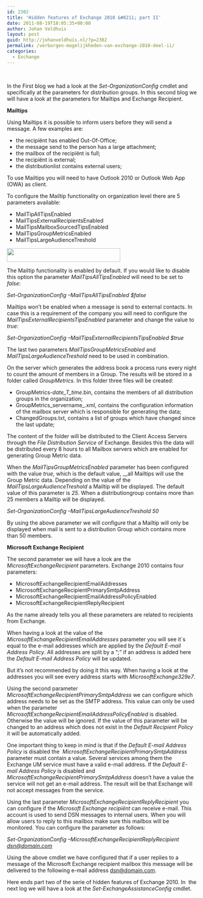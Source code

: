```yaml
---
id: 2302
title: 'Hidden features of Exchange 2010 &#8211; part II'
date: 2011-08-19T18:05:35+00:00
author: Johan Veldhuis
layout: post
guid: http://johanveldhuis.nl/?p=2302
permalink: /verborgen-mogelijkheden-van-exchange-2010-deel-ii/
categories:
  - Exchange
---
```

&nbsp;

In the First blog we had a look at the _Set-OrganizationConfig_ cmdlet and specifically at the parameters for distribution groups. In this second blog we will have a look at the parameters for Mailtips and Exchange Recipient.

**Mailtips**

Using Mailtips it is possible to inform users before they will send a message. A few examples are:

  * the recipiënt has enabled Out-Of-Office;
  * the message send to the person has a large attachment;
  * the mailbox of the recipiënt is full;
  * the recipiënt is external;
  * the distributionlist contains external users;

To use Mailtips you will need to have Outlook 2010 or Outlook Web App (OWA) as client.

To configure the Mailtip functionality on organization level there are 5 parameters available:

  * MailTipAllTipsEnabled
  * MailTipsExternalRecipientsEnabled
  * MailTipsMailboxSourcedTipsEnabled
  * MailTipsGroupMetricsEnabled
  * MailTipsLargeAudienceTreshold

[<img class="alignnone size-medium wp-image-2303" title="Mailtips parameters" src="https://i0.wp.com/johanveldhuis.nl/wp-content/uploads/2011/08/mailtips-300x36.jpg?resize=300%2C36" alt="" width="300" height="36" srcset="https://i1.wp.com/johanveldhuis.nl/wp-content/uploads/2011/08/mailtips.jpg?resize=300%2C36&ssl=1 300w, https://i1.wp.com/johanveldhuis.nl/wp-content/uploads/2011/08/mailtips.jpg?w=527&ssl=1 527w" sizes="(max-width: 300px) 100vw, 300px" data-recalc-dims="1" />](https://i1.wp.com/johanveldhuis.nl/wp-content/uploads/2011/08/mailtips.jpg)

The Mailtip functionality is enabled by default. If you would like to disable this option the parameter _MailTipsAllTipsEnabled_ will need to be set to _false_:

_Set-OrganizationConfig –MailTipsAllTipsEnabled $false_

Mailtips won’t be enabled when a message is send to external contacts. In case this is a requirement of the company you will need to configure the _MailTipsExternalRecipientsTipsEnabled_ parameter and change the value to _true_:

_Set-OrganizationConfig –MailTipsExternalRecipientsTipsEnabled $true_

The last two parameters _MailTipsGroupMetricsEnabled_ and _MailTipsLargeAudienceTreshold_ need to be used in combination.

On the server which generates the address book a process runs every night to count the amount of members in a Group. The results will be stored in a folder called _GroupMetrics._ In this folder three files will be created:

  * GroupMetrics-_date_T_time_.bin, contains the members of all distribution groups in the organization;
  * GroupMetrics_servername_.xml, contains the configuration information of the mailbox server which is responsible for generating the data;
  * ChangedGroups.txt, contains a list of groups which have changed since the last update;

The content of the folder will be distributed to the Client Access Servers through the _File Distribution Service_ of Exchange. Besides this the data will be distributed every 8 hours to all Mailbox servers which are enabled for generating Group Metric data.

When the _MailTipsGroupMetricsEnabled_ parameter has been configured with the value _true,_ which is the default value, __all Mailtips will use the Group Metric data. Depending on the value of the _MailTipsLargeAudienceTreshold_ a Mailtip will be displayed. The default value of this parameter is _25_. When a distributiongroup contains more than 25 members a Mailtip will be displayed.

_Set-OrganizationConfig –MailTipsLargeAudienceTreshold 50_

By using the above parameter we will configure that a Mailtip will only be displayed when mail is sent to a distribution Group which contains more than 50 members.

**Microsoft Exchange Recipient**

The second parameter we will have a look are the _MicrosoftExchangeRecipient_ parameters. Exchange 2010 contains four parameters:

  * MicrosoftExchangeRecipientEmailAddresses
  * MicrosoftExchangeRecipientPrimarySmtpAddress
  * MicrosoftExchangeRecipientEmailAddressPolicyEnabled
  * MicrosoftExchangeRecipientReplyRecipient

As the name already tells you all these parameters are related to recipients from Exchange.

When having a look at the value of the _MicrosoftExchangeRecipientEmailAddresses_ parameter you will see it´s equal to the e-mail addresses which are applied by the _Default E-mail Address Policy_. All addresses are split by a “;” if an address is added here the _Default E-mail Address Policy_ will be updated.

But it’s not recommended by doing it this way. When having a look at the addresses you will see every address starts with _MicrosoftExchange329e7_.

Using the second parameter _MicrosoftExchangeRecipientPrimarySmtpAddress_ we can configure which address needs to be set as the SMTP address. This value can only be used when the parameter _MicrosoftExchangeRecipientEmailAddressPolicyEnabled_ is disabled. Otherwise the value will be ignored. If the value of this parameter will be changed to an address which does not exist in the _Default Recipient Policy_ it will be automatically added.

One important thing to keep in mind is that if the _Default E-mail Address Policy_ is disabled the  _MicrosoftExchangeRecipientPrimarySmtpAddress_ parameter must contain a value. Several services among them the Exchange UM service must have a valid e-mail address. If the _Default E-mail Address Policy_ is disabled and _MicrosoftExchangeRecipientPrimarySmtpAddress_ doesn’t have a value the service will not get an e-mail address. The result will be that Exchange will not accept messages from the service.

Using the last parameter _MicrosoftExchangeRecipientReplyRecipient_ you can configure if the _Microsoft Exchange recipiënt_ can receive e-mail. This account is used to send DSN messages to internal users. When you will allow users to reply to this mailbox make sure this mailbox will be monitored. You can configure the parameter as follows:

_Set-OrganizationConfig –MicrosoftExchangeRecipientReplyRecipient <dsn@domain.com>_

Using the above cmdlet we have configured that if a user replies to a message of the Microsoft Exchange recipient mailbox this message will be delivered to the following e-mail address <dsn@domain.com>.

Here ends part two of the serie of hidden features of Exchange 2010. In  the next log we will have a look at the _Set-ExchangeAssistanceConfig_ cmdlet.

&nbsp;